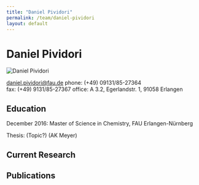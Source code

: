 ```yaml
---
title: "Daniel Pividori"
permalink: /team/daniel-pividori
layout: default
---
```


# Daniel Pividori

![Daniel Pividori](/assets/img/dp_page.jpg)
 
[daniel.pividori@fau.de](mailto:daniel.pividori@fau.de)
phone: (+49) 09131/85-27364<br>
fax:  (+49) 9131/85-27367
office: A 3.2, Egerlandstr. 1, 91058 Erlangen

## Education

December 2016:
Master of Science in Chemistry, FAU Erlangen-Nürnberg

Thesis: (Topic?) (AK Meyer)

## Current Research


## Publications

